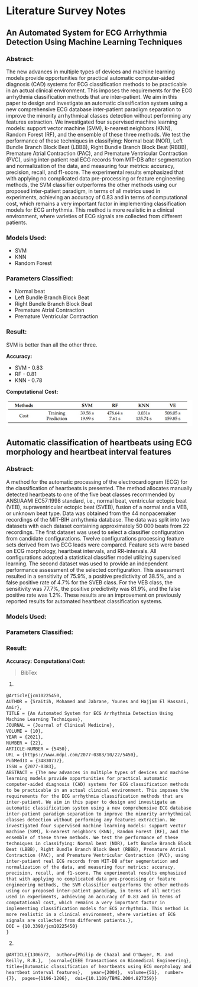 # Literature Survey Notes

## An Automated System for ECG Arrhythmia Detection Using Machine Learning Techniques

### **Abstract:**
The new advances in multiple types of devices and machine learning models provide opportunities for practical automatic computer-aided diagnosis (CAD) systems for ECG classification methods to be practicable in an actual clinical environment. This imposes the requirements for the ECG arrhythmia classification methods that are inter-patient. We aim in this paper to design and investigate an automatic classification system using a new comprehensive ECG database inter-patient paradigm separation to improve the minority arrhythmical classes detection without performing any features extraction. We investigated four supervised machine learning models: support vector machine (SVM), k-nearest neighbors (KNN), Random Forest (RF), and the ensemble of these three methods. We test the performance of these techniques in classifying: Normal beat (NOR), Left Bundle Branch Block Beat (LBBB), Right Bundle Branch Block Beat (RBBB), Premature Atrial Contraction (PAC), and Premature Ventricular Contraction (PVC), using inter-patient real ECG records from MIT-DB after segmentation and normalization of the data, and measuring four metrics: accuracy, precision, recall, and f1-score. The experimental results emphasized that with applying no complicated data pre-processing or feature engineering methods, the SVM classifier outperforms the other methods using our proposed inter-patient paradigm, in terms of all metrics used in experiments, achieving an accuracy of 0.83 and in terms of computational cost, which remains a very important factor in implementing classification models for ECG arrhythmia. This method is more realistic in a clinical environment, where varieties of ECG signals are collected from different patients.
### **Models Used:** 
- SVM
- KNN
- Random Forest

### **Parameters Classified:** 
- Normal beat
- Left Bundle Branch Block Beat
- Right Bundle Branch Block Beat
- Premature Atrial Contraction
- Premature Ventricular Contraction

### **Result:** 

SVM is better than all the other three.  

**Accuracy:** 
- SVM - 0.83
- RF - 0.81
- KNN - 0.78 

**Computational Cost:**

![Paper1](images/paper1.jpg)

## Automatic classification of heartbeats using ECG morphology and heartbeat interval features

### **Abstract:**
A method for the automatic processing of the electrocardiogram (ECG) for the classification of heartbeats is presented. The method allocates manually detected heartbeats to one of the five beat classes recommended by ANSI/AAMI EC57:1998 standard, i.e., normal beat, ventricular ectopic beat (VEB), supraventricular ectopic beat (SVEB), fusion of a normal and a VEB, or unknown beat type. Data was obtained from the 44 nonpacemaker recordings of the MIT-BIH arrhythmia database. The data was split into two datasets with each dataset containing approximately 50 000 beats from 22 recordings. The first dataset was used to select a classifier configuration from candidate configurations. Twelve configurations processing feature sets derived from two ECG leads were compared. Feature sets were based on ECG morphology, heartbeat intervals, and RR-intervals. All configurations adopted a statistical classifier model utilizing supervised learning. The second dataset was used to provide an independent performance assessment of the selected configuration. This assessment resulted in a sensitivity of 75.9%, a positive predictivity of 38.5%, and a false positive rate of 4.7% for the SVEB class. For the VEB class, the sensitivity was 77.7%, the positive predictivity was 81.9%, and the false positive rate was 1.2%. These results are an improvement on previously reported results for automated heartbeat classification systems.
### **Models Used:**

### **Parameters Classified:** 
### **Result:** 
**Accuracy:** 
**Computational Cost:**

> BibTex
1. 
```
@Article{jcm10225450,
AUTHOR = {Sraitih, Mohamed and Jabrane, Younes and Hajjam El Hassani, Amir},
TITLE = {An Automated System for ECG Arrhythmia Detection Using Machine Learning Techniques},
JOURNAL = {Journal of Clinical Medicine},
VOLUME = {10},
YEAR = {2021},
NUMBER = {22},
ARTICLE-NUMBER = {5450},
URL = {https://www.mdpi.com/2077-0383/10/22/5450},
PubMedID = {34830732},
ISSN = {2077-0383},
ABSTRACT = {The new advances in multiple types of devices and machine learning models provide opportunities for practical automatic computer-aided diagnosis (CAD) systems for ECG classification methods to be practicable in an actual clinical environment. This imposes the requirements for the ECG arrhythmia classification methods that are inter-patient. We aim in this paper to design and investigate an automatic classification system using a new comprehensive ECG database inter-patient paradigm separation to improve the minority arrhythmical classes detection without performing any features extraction. We investigated four supervised machine learning models: support vector machine (SVM), k-nearest neighbors (KNN), Random Forest (RF), and the ensemble of these three methods. We test the performance of these techniques in classifying: Normal beat (NOR), Left Bundle Branch Block Beat (LBBB), Right Bundle Branch Block Beat (RBBB), Premature Atrial Contraction (PAC), and Premature Ventricular Contraction (PVC), using inter-patient real ECG records from MIT-DB after segmentation and normalization of the data, and measuring four metrics: accuracy, precision, recall, and f1-score. The experimental results emphasized that with applying no complicated data pre-processing or feature engineering methods, the SVM classifier outperforms the other methods using our proposed inter-patient paradigm, in terms of all metrics used in experiments, achieving an accuracy of 0.83 and in terms of computational cost, which remains a very important factor in implementing classification models for ECG arrhythmia. This method is more realistic in a clinical environment, where varieties of ECG signals are collected from different patients.},
DOI = {10.3390/jcm10225450}
}
```
2.
```
@ARTICLE{1306572,  author={Philip de Chazal and O'Dwyer, M. and Reilly, R.B.},  journal={IEEE Transactions on Biomedical Engineering},   title={Automatic classification of heartbeats using ECG morphology and heartbeat interval features},   year={2004},  volume={51},  number={7},  pages={1196-1206},  doi={10.1109/TBME.2004.827359}}
```